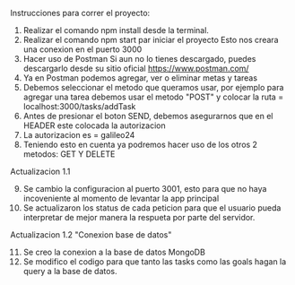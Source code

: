 Instrucciones para correr el proyecto:

1. Realizar el comando npm install desde la terminal.
2. Realizar el comando npm start par iniciar el proyecto
    Esto nos creara una conexion en el puerto 3000
3. Hacer uso de Postman
    Si aun no lo tienes descargado, puedes descargarlo
    desde su sitio oficial https://www.postman.com/
4. Ya en Postman podemos agregar, ver o eliminar metas y tareas
5. Debemos seleccionar el metodo que queramos usar, 
    por ejemplo para agregar una tarea debemos usar el metodo
    "POST" y colocar la ruta = localhost:3000/tasks/addTask
6. Antes de presionar el boton SEND, debemos asegurarnos que 
    en el HEADER este colocada la autorizacion 
7. La autorizacion es = galileo24
8. Teniendo esto en cuenta ya podremos hacer uso de los otros 2 
    metodos: GET Y DELETE

Actualizacion 1.1

9. Se cambio la configuracion al puerto 3001, esto para que no haya incoveniente al momento de levantar la app principal
10. Se actualizaron los status de cada peticion para que el usuario pueda interpretar de mejor manera la respueta por parte del servidor. 

Actualizacion 1.2 "Conexion base de datos"

11. Se creo la conexion a la base de datos MongoDB
12. Se modifico el codigo para que tanto las tasks como las goals hagan la query a la base de datos.